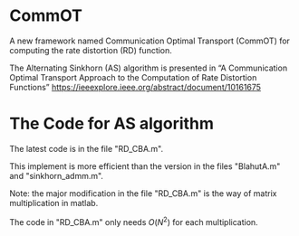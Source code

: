 # CommOT
A new framework named Communication Optimal Transport (CommOT) for computing the rate distortion (RD) function.

The Alternating Sinkhorn (AS) algorithm is presented in “A Communication Optimal Transport Approach to the Computation of Rate Distortion Functions”
https://ieeexplore.ieee.org/abstract/document/10161675

# The Code for AS algorithm
The latest code is in the file "RD_CBA.m". 

This implement is more efficient than the version in the files "BlahutA.m" and "sinkhorn_admm.m".

Note: the major modification in the file "RD_CBA.m" is the way of matrix multiplication in matlab.

The code in "RD_CBA.m" only needs $O(N^2)$ for each multiplication.
